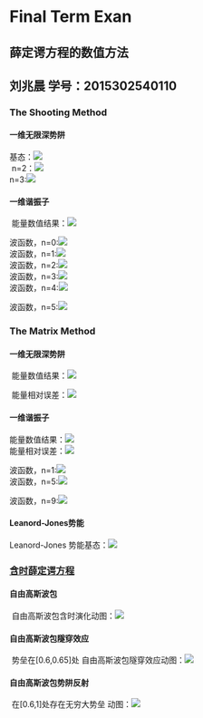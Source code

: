 
# Final Term Exan
## 薛定谔方程的数值方法
## 刘兆晨 学号：2015302540110
### The Shooting Method
#### 一维无限深势阱
  基态：![](https://github.com/liuzhaochen/compuational_physics_N2015302540110/blob/master/Final%20Term%20Exam/shooting/1dim-1/%E4%B8%80%E7%BB%B4%E6%97%A0%E9%99%90%E6%B7%B1_n%3D1.png)  
  n=2：![](https://github.com/liuzhaochen/compuational_physics_N2015302540110/blob/master/Final%20Term%20Exam/shooting/1dim-1/%E4%B8%80%E7%BB%B4%E6%97%A0%E9%99%90%E6%B7%B1_n%3D2.png)  
  n=3:![](https://github.com/liuzhaochen/compuational_physics_N2015302540110/blob/master/Final%20Term%20Exam/shooting/1dim-1/%E4%B8%80%E7%BB%B4%E6%97%A0%E9%99%90%E6%B7%B1_n%3D3.png)  
#### 一维谐振子
  能量数值结果：![](https://github.com/liuzhaochen/compuational_physics_N2015302540110/blob/master/Final%20Term%20Exam/shooting/harmonic/energy.png)  
  
  波函数，n=0:![](https://github.com/liuzhaochen/compuational_physics_N2015302540110/blob/master/Final%20Term%20Exam/shooting/harmonic/n%3D0.png)   
  波函数，n=1:![](https://github.com/liuzhaochen/compuational_physics_N2015302540110/blob/master/Final%20Term%20Exam/shooting/harmonic/n%3D1.png)    
  波函数，n=2:![](https://github.com/liuzhaochen/compuational_physics_N2015302540110/blob/master/Final%20Term%20Exam/shooting/harmonic/n%3D2.png)  
  波函数，n=3:![](https://github.com/liuzhaochen/compuational_physics_N2015302540110/blob/master/Final%20Term%20Exam/shooting/harmonic/n%3D3.png)  
  波函数，n=4:![](https://github.com/liuzhaochen/compuational_physics_N2015302540110/blob/master/Final%20Term%20Exam/shooting/harmonic/n%3D4.png)  
  
  波函数，n=5:![](https://github.com/liuzhaochen/compuational_physics_N2015302540110/blob/master/Final%20Term%20Exam/shooting/harmonic/n%3D5.png)
### The Matrix Method
#### 一维无限深势阱
  能量数值结果：![](https://github.com/liuzhaochen/compuational_physics_N2015302540110/blob/master/Final%20Term%20Exam/matrix%20method/1-dim/energy.png)  
  
  能量相对误差：![](https://github.com/liuzhaochen/compuational_physics_N2015302540110/blob/master/Final%20Term%20Exam/matrix%20method/1-dim/relative_error.png) 
#### 一维谐振子
  能量数值结果：![](https://github.com/liuzhaochen/compuational_physics_N2015302540110/blob/master/Final%20Term%20Exam/matrix%20method/harmonic/energy.png)  
  能量相对误差：![](https://github.com/liuzhaochen/compuational_physics_N2015302540110/blob/master/Final%20Term%20Exam/matrix%20method/harmonic/relative_error.png)  
  
  波函数，n=1:![](https://github.com/liuzhaochen/compuational_physics_N2015302540110/blob/master/Final%20Term%20Exam/matrix%20method/harmonic/n%3D1.png)  
  波函数，n=5:![](https://github.com/liuzhaochen/compuational_physics_N2015302540110/blob/master/Final%20Term%20Exam/matrix%20method/harmonic/n%3D5.png)  
  
  波函数，n=9:![](https://github.com/liuzhaochen/compuational_physics_N2015302540110/blob/master/Final%20Term%20Exam/matrix%20method/harmonic/n%3D9.png)

#### Leanord-Jones势能
  Leanord-Jones 势能基态：![](https://github.com/liuzhaochen/compuational_physics_N2015302540110/blob/master/Final%20Term%20Exam/matrix%20method/lennard-jones/ground.png)
### [含时薛定谔方程](https://github.com/liuzhaochen/compuational_physics_N2015302540110/tree/master/Final%20Term%20Exam/time-dependence)
#### 自由高斯波包
  自由高斯波包含时演化动图：![](https://github.com/liuzhaochen/compuational_physics_N2015302540110/blob/master/Final%20Term%20Exam/time-dependence/free/guass-free.gif)
#### 自由高斯波包隧穿效应  
  势垒在[0.6,0.65]处
  自由高斯波包隧穿效应动图：![](https://github.com/liuzhaochen/compuational_physics_N2015302540110/blob/master/Final%20Term%20Exam/time-dependence/tunneling/guass-tunndeling.gif)
#### 自由高斯波包势阱反射
  在[0.6,1]处存在无穷大势垒
  动图：![](https://github.com/liuzhaochen/compuational_physics_N2015302540110/blob/master/Final%20Term%20Exam/time-dependence/wall/guass-wall.gif)
  
